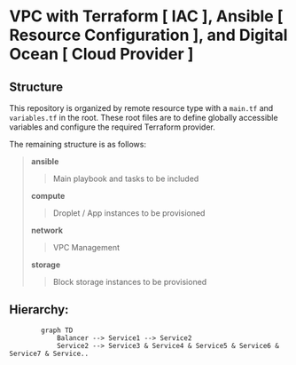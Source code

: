 # VPC with Terraform [ IAC ], Ansible [ Resource Configuration ], and Digital Ocean [ Cloud Provider ]
## Structure
This repository is organized by remote resource type with a `main.tf` and `variables.tf` in the root. These root files are to define globally accessible variables and configure the required Terraform provider. 

The remaining structure is as follows:
> **ansible**
>> Main playbook and tasks to be included
>
> **compute**
>> Droplet / App instances to be provisioned
>
> **network**
>> VPC Management
>
> **storage**
>> Block storage instances to be provisioned 

## Hierarchy:
``` mermaid
        graph TD
            Balancer --> Service1 --> Service2
            Service2 --> Service3 & Service4 & Service5 & Service6 & Service7 & Service..
```
